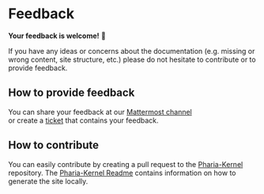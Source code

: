 # Feedback

**Your feedback is welcome!** 🙏

If you have any ideas or concerns about the documentation (e.g. missing or wrong content, site structure, etc.) please do not hesitate to contribute or to provide feedback.

## How to provide feedback

You can share your feedback at our [Mattermost channel](https://matter.aleph-alpha.de/aleph-alpha/channels/pharia-kernel)  
or create a [ticket](https://aleph-alpha.atlassian.net/jira/CreateIssue.jspa?pid=10221&issuetype=10638) that contains your feedback.

## How to contribute

You can easily contribute by creating a pull request to the [Pharia-Kernel](github.com/Aleph-Alpha/pharia-kernel) repository.
The [Pharia-Kernel Readme](github.com/Aleph-Alpha/pharia-kernel/blob/main/README.md) contains information on how to generate the site locally.
